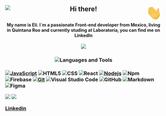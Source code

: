 <h2 align="center"> <img align="left" src="https://media0.giphy.com/media/1ynCEtlgMPAeNAqdnu/giphy.gif?cid=6c09b952sqvvi1ke0z7dnlwl0ktguqh50lticbw63dqexzc4&rid=giphy.gif&ct=s"  width="50px"/>
 Hi there! <img img align="right" src="https://github.com/ABSphreak/ABSphreak/blob/master/gifs/Hi.gif" width="50px"><h2/>
 
<h4 align="center"> My name is Eli. I`m a passionate Front-end developer from Mexico, living in Quintana Roo
  and currently studing at Laboratoria, you can find me on LinkedIn<h4/> 

<h4 align="center"><img src="https://i.pinimg.com/originals/3c/d4/43/3cd443de4374631069c6596c8f625454.gif" width="400px" /><h4/>

<h3 align="center"><img src="https://github.com/anathayna/anathayna/blob/master/assets/bmo.gif?raw=1" width="50vw"/>Languages and Tools <h3/>


[![JavaScript](https://img.shields.io/badge/-JavaScript-black?style=flat&logo=javascript&link=https://github.com/BRdhanani)](https://github.com/BRdhanani)
![HTML5](https://img.shields.io/badge/-HTML5-333333?style=flat&logo=HTML5)
![CSS](https://img.shields.io/badge/-CSS-333333?style=flat&logo=CSS3&logoColor=1572B6)
![React](https://img.shields.io/badge/-React-333333?style=flat&logo=react)
[![Nodejs](https://img.shields.io/badge/-Nodejs-green?style=flat&logo=Node.js&link=https://github.com/BRdhanani)](https://github.com/BRdhanani)
![Npm](https://img.shields.io/badge/-npm-CB3837?style=flat-square&logo=npm)
![Firebase](https://img.shields.io/badge/-Firebase-FFCA28?style=flat-square&logo=firebase&logoColor=ffffff)
[![Git](https://img.shields.io/badge/-Git-black?style=flat&logo=git&link=https://github.com/BRdhanani)](https://github.com/BRdhanani)
![Visual Studio Code](https://img.shields.io/badge/-Visual%20Studio%20Code-333333?style=flat&logo=visual-studio-code&logoColor=007ACC)
![GitHub](https://img.shields.io/badge/-GitHub-181717?style=flat-square&logo=github)
![Markdown](https://img.shields.io/badge/-Markdown-000000?style=flat-square&logo=markdown)
![Figma](http://img.shields.io/badge/-Figma-30333c?style=flat-square&logo=figma&logoColor=ffffff)


<img src="https://scontent.fmid5-1.fna.fbcdn.net/v/t1.6435-9/182786541_1652041965183265_3308359802036143356_n.jpg?_nc_cat=111&ccb=1-3&_nc_sid=730e14&_nc_eui2=AeEvkzf93A1GnXH-HSBqnlDDJ1Tz2gIDIsYnVPPaAgMixuv22-bWxmeN9K3yvcTvGXsLCSwKSxgepCaHODo6QGgT&_nc_ohc=0egzfnRg1uYAX-VI9xB&_nc_ht=scontent.fmid5-1.fna&oh=b7fb9e8619a2a1ec8bd48d41afd29718&oe=60B951E7"/>

 <img src="https://github.com/anathayna/anathayna/blob/master/assets/pusheencode.gif" width="200px"/>   
 
 [Linkedin](https://www.linkedin.com/in/antoneli-g-hdz/)	
